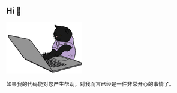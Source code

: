 ## Hi 👋

<img src="https://github.com/winsoft666/winsoft666/blob/main/hacker_a.gif?raw=true.gif" width="40%">

如果我的代码能对您产生帮助，对我而言已经是一件非常开心的事情了。
